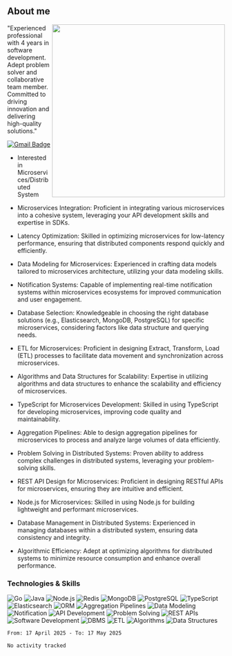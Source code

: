 ## About me

<img align="right" src="https://github-readme-stats-zhiwei-feng.vercel.app/api?username=mub4shir&show_icons=true" width="400" />

"Experienced professional with 4 years in software development. Adept problem solver and collaborative team member. Committed to driving innovation and delivering high-quality solutions."

[![Gmail Badge](https://img.shields.io/badge/-mubashir11131719@gmail.com-c14438?style=flat-square&logo=Gmail&logoColor=white&link=mailto:mubashir11131719@gmail.com)](mailto:mubashir11131719@gmail.com)

- Interested in Microservices/Distributed System

- Microservices Integration: Proficient in integrating various microservices into a cohesive system, leveraging your API development skills and expertise in SDKs.

- Latency Optimization: Skilled in optimizing microservices for low-latency performance, ensuring that distributed components respond quickly and efficiently.

- Data Modeling for Microservices: Experienced in crafting data models tailored to microservices architecture, utilizing your data modeling skills.

- Notification Systems: Capable of implementing real-time notification systems within microservices ecosystems for improved communication and user engagement.

- Database Selection: Knowledgeable in choosing the right database solutions (e.g., Elasticsearch, MongoDB, PostgreSQL) for specific microservices, considering factors like data structure and querying needs.

- ETL for Microservices: Proficient in designing Extract, Transform, Load (ETL) processes to facilitate data movement and synchronization across microservices.

- Algorithms and Data Structures for Scalability: Expertise in utilizing algorithms and data structures to enhance the scalability and efficiency of microservices.

- TypeScript for Microservices Development: Skilled in using TypeScript for developing microservices, improving code quality and maintainability.

- Aggregation Pipelines: Able to design aggregation pipelines for microservices to process and analyze large volumes of data efficiently.

- Problem Solving in Distributed Systems: Proven ability to address complex challenges in distributed systems, leveraging your problem-solving skills.

- REST API Design for Microservices: Proficient in designing RESTful APIs for microservices, ensuring they are intuitive and efficient.

- Node.js for Microservices: Skilled in using Node.js for building lightweight and performant microservices.

- Database Management in Distributed Systems: Experienced in managing databases within a distributed system, ensuring data consistency and integrity.

- Algorithmic Efficiency: Adept at optimizing algorithms for distributed systems to minimize resource consumption and enhance overall performance.

### Technologies & Skills

![Go](https://img.shields.io/badge/-Go-000000?style=flat-square&logo=go)
![Java](https://img.shields.io/badge/-Java-E34A86?style=flat-square&logo=java)
![Node.js](https://img.shields.io/badge/-Node.js-000000?style=flat-square&logo=node.js)
![Redis](https://img.shields.io/badge/-Redis-black?style=flat-square&logo=Redis)
![MongoDB](https://img.shields.io/badge/-MongoDB-000000?style=flat-square&logo=mongodb)
![PostgreSQL](https://img.shields.io/badge/-PostgreSQL-336791?style=flat-square&logo=postgresql)
![TypeScript](https://img.shields.io/badge/-TypeScript-007ACC?style=flat-square&logo=typescript)
![Elasticsearch](https://img.shields.io/badge/-Elasticsearch-005571?style=flat-square&logo=elasticsearch)
![ORM](https://img.shields.io/badge/-ORM-663399?style=flat-square)
![Aggregation Pipelines](https://img.shields.io/badge/-Aggregation%20Pipelines-FF5733?style=flat-square)
![Data Modeling](https://img.shields.io/badge/-Data%20Modeling-993333?style=flat-square)
![Notification](https://img.shields.io/badge/-Notification-FFA500?style=flat-square)
![API Development](https://img.shields.io/badge/-API%20Development-00BFFF?style=flat-square)
![Problem Solving](https://img.shields.io/badge/-Problem%20Solving-FFD700?style=flat-square)
![REST APIs](https://img.shields.io/badge/-REST%20APIs-008080?style=flat-square)
![Software Development](https://img.shields.io/badge/-Software%20Development-3333FF?style=flat-square)
![DBMS](https://img.shields.io/badge/-DBMS-663399?style=flat-square)
![ETL](https://img.shields.io/badge/-ETL-FFA500?style=flat-square)
![Algorithms](https://img.shields.io/badge/-Algorithms-008000?style=flat-square)
![Data Structures](https://img.shields.io/badge/-Data%20Structures-32CD32?style=flat-square)

<!--START_SECTION:waka-->

```txt
From: 17 April 2025 - To: 17 May 2025

No activity tracked
```

<!--END_SECTION:waka-->
</p>
